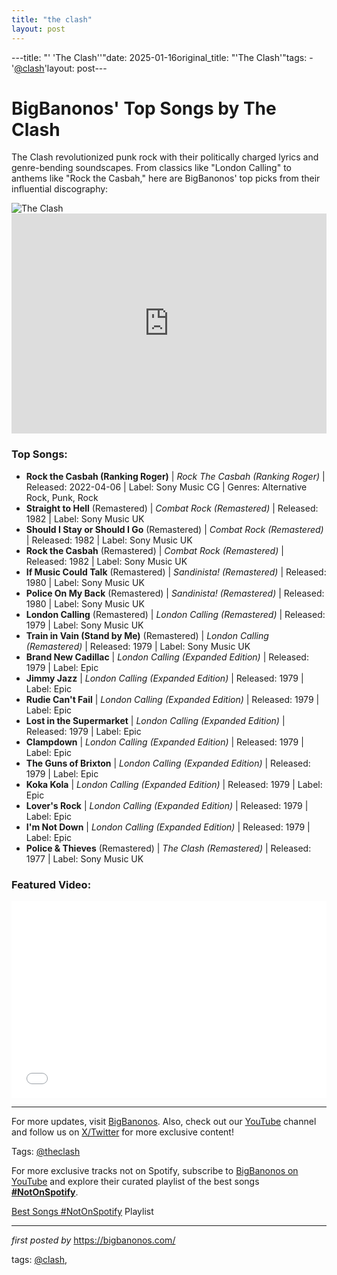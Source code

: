 ```yaml
---
title: "the clash"
layout: post
---
```

---title: "' 'The Clash''"date: 2025-01-16original_title: "'The Clash'"tags:  - '[@clash](/tags/clash/)'layout: post---<!-- Title of the Post --><h1>BigBanonos' Top Songs by The Clash</h1> <!-- Introductory Text --><p>The Clash revolutionized punk rock with their politically charged lyrics and genre-bending soundscapes. From classics like "London Calling" to anthems like "Rock the Casbah," here are BigBanonos' top picks from their influential discography:</p> <!-- Featured Image --><div> <img src="https://i.scdn.co/image/ab67616d0000b27346db502388d44edb43ebb261" alt="The Clash"></div> <!-- Spotify Embed --><div> <iframe src="https://open.spotify.com/embed/playlist/03he6vKiX7aAEla3GHoKrd?utm_source=generator" width="100%" height="352" frameBorder="0" allowfullscreen="" allow="autoplay; clipboard-write; encrypted-media; fullscreen; picture-in-picture" loading="lazy"></iframe></div> <!-- Song Information --><h3>Top Songs:</h3><ul> <li><strong>Rock the Casbah (Ranking Roger)</strong> | <em>Rock The Casbah (Ranking Roger)</em> | Released: 2022-04-06 | Label: Sony Music CG | Genres: Alternative Rock, Punk, Rock</li> <li><strong>Straight to Hell</strong> (Remastered) | <em>Combat Rock (Remastered)</em> | Released: 1982 | Label: Sony Music UK</li> <li><strong>Should I Stay or Should I Go</strong> (Remastered) | <em>Combat Rock (Remastered)</em> | Released: 1982 | Label: Sony Music UK</li> <li><strong>Rock the Casbah</strong> (Remastered) | <em>Combat Rock (Remastered)</em> | Released: 1982 | Label: Sony Music UK</li> <li><strong>If Music Could Talk</strong> (Remastered) | <em>Sandinista! (Remastered)</em> | Released: 1980 | Label: Sony Music UK</li> <li><strong>Police On My Back</strong> (Remastered) | <em>Sandinista! (Remastered)</em> | Released: 1980 | Label: Sony Music UK</li> <li><strong>London Calling</strong> (Remastered) | <em>London Calling (Remastered)</em> | Released: 1979 | Label: Sony Music UK</li> <li><strong>Train in Vain (Stand by Me)</strong> (Remastered) | <em>London Calling (Remastered)</em> | Released: 1979 | Label: Sony Music UK</li> <li><strong>Brand New Cadillac</strong> | <em>London Calling (Expanded Edition)</em> | Released: 1979 | Label: Epic</li> <li><strong>Jimmy Jazz</strong> | <em>London Calling (Expanded Edition)</em> | Released: 1979 | Label: Epic</li> <li><strong>Rudie Can't Fail</strong> | <em>London Calling (Expanded Edition)</em> | Released: 1979 | Label: Epic</li> <li><strong>Lost in the Supermarket</strong> | <em>London Calling (Expanded Edition)</em> | Released: 1979 | Label: Epic</li> <li><strong>Clampdown</strong> | <em>London Calling (Expanded Edition)</em> | Released: 1979 | Label: Epic</li> <li><strong>The Guns of Brixton</strong> | <em>London Calling (Expanded Edition)</em> | Released: 1979 | Label: Epic</li> <li><strong>Koka Kola</strong> | <em>London Calling (Expanded Edition)</em> | Released: 1979 | Label: Epic</li> <li><strong>Lover's Rock</strong> | <em>London Calling (Expanded Edition)</em> | Released: 1979 | Label: Epic</li> <li><strong>I'm Not Down</strong> | <em>London Calling (Expanded Edition)</em> | Released: 1979 | Label: Epic</li> <li><strong>Police & Thieves</strong> (Remastered) | <em>The Clash (Remastered)</em> | Released: 1977 | Label: Sony Music UK</li></ul> <!-- Additional YouTube Embed --><div> <h3>Featured Video:</h3> <iframe allowfullscreen="" frameborder="0" height="315" src="//www.youtube.com/embed/mBgxn6FKaWo" width="100%"></iframe></div> <!-- Footer Links --><hr /><p>For more updates, visit <a href="https://bigbanonos.com/" target="_blank">BigBanonos</a>. Also, check out our <a href="https://www.youtube.com/[@BigBanonos](/tags/BigBanonos/)" target="_blank">YouTube</a> channel and follow us on <a href="https://x.com/bigbanonos" target="_blank">X/Twitter</a> for more exclusive content!</p> <!-- Tags --><p>Tags: [@theclash](/tags/theclash/)</p><!--Subscribe and Playlist Links--><div>    <p>For more exclusive tracks not on Spotify, subscribe to <a href="https://www.youtube.com/[@BigBanonos](/tags/BigBanonos/)" target="_blank">BigBanonos on YouTube</a> and explore their curated playlist of the best songs <strong>[#NotOnSpotify](/tags/NotOnSpotify/)</strong>.</p>    <p><a href="https://www.youtube.com/playlist?list=PLtuNtuTatqI0kFahUCbtbfenC_ET5O_tr" target="_blank">Best Songs [#NotOnSpotify](/tags/NotOnSpotify/) Playlist<br /></a></p></div><hr /><p><em>first posted by</em> <a href="https://bigbanonos.com/" rel="noopener" target="_new">https://bigbanonos.com/</a></p><p>tags: [@clash](/tags/clash/),</p>